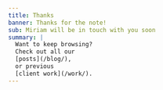 ```yaml
---
title: Thanks
banner: Thanks for the note!
sub: Miriam will be in touch with you soon
summary: |
  Want to keep browsing?
  Check out all our
  [posts](/blog/),
  or previous
  [client work](/work/).
---
```

